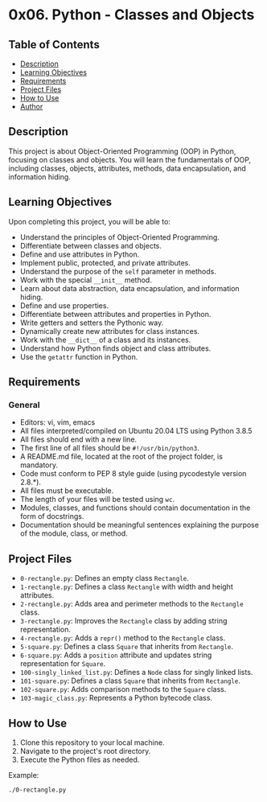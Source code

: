# 0x06. Python - Classes and Objects

## Table of Contents
* [Description](#description)
* [Learning Objectives](#learning-objectives)
* [Requirements](#requirements)
* [Project Files](#project-files)
* [How to Use](#how-to-use)
* [Author](#author)

## Description
This project is about Object-Oriented Programming (OOP) in Python, focusing on classes and objects. You will learn the fundamentals of OOP, including classes, objects, attributes, methods, data encapsulation, and information hiding.

## Learning Objectives
Upon completing this project, you will be able to:

* Understand the principles of Object-Oriented Programming.
* Differentiate between classes and objects.
* Define and use attributes in Python.
* Implement public, protected, and private attributes.
* Understand the purpose of the `self` parameter in methods.
* Work with the special `__init__` method.
* Learn about data abstraction, data encapsulation, and information hiding.
* Define and use properties.
* Differentiate between attributes and properties in Python.
* Write getters and setters the Pythonic way.
* Dynamically create new attributes for class instances.
* Work with the `__dict__` of a class and its instances.
* Understand how Python finds object and class attributes.
* Use the `getattr` function in Python.

## Requirements
### General
* Editors: vi, vim, emacs
* All files interpreted/compiled on Ubuntu 20.04 LTS using Python 3.8.5
* All files should end with a new line.
* The first line of all files should be `#!/usr/bin/python3`.
* A README.md file, located at the root of the project folder, is mandatory.
* Code must conform to PEP 8 style guide (using pycodestyle version 2.8.*).
* All files must be executable.
* The length of your files will be tested using `wc`.
* Modules, classes, and functions should contain documentation in the form of docstrings.
* Documentation should be meaningful sentences explaining the purpose of the module, class, or method.

## Project Files
* `0-rectangle.py`: Defines an empty class `Rectangle`.
* `1-rectangle.py`: Defines a class `Rectangle` with width and height attributes.
* `2-rectangle.py`: Adds area and perimeter methods to the `Rectangle` class.
* `3-rectangle.py`: Improves the `Rectangle` class by adding string representation.
* `4-rectangle.py`: Adds a `repr()` method to the `Rectangle` class.
* `5-square.py`: Defines a class `Square` that inherits from `Rectangle`.
* `6-square.py`: Adds a `position` attribute and updates string representation for `Square`.
* `100-singly_linked_list.py`: Defines a `Node` class for singly linked lists.
* `101-square.py`: Defines a class `Square` that inherits from `Rectangle`.
* `102-square.py`: Adds comparison methods to the `Square` class.
* `103-magic_class.py`: Represents a Python bytecode class.

## How to Use
1. Clone this repository to your local machine.
2. Navigate to the project's root directory.
3. Execute the Python files as needed.

Example:
```bash
./0-rectangle.py

